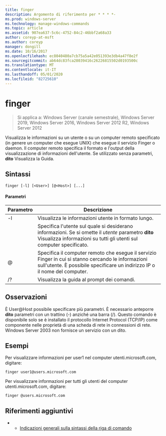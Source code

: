 ```yaml
---
title: finger
description: Argomento di riferimento per * * * *-
ms.prod: windows-server
ms.technology: manage-windows-commands
ms.topic: article
ms.assetid: 907ea637-5c6c-4752-84c2-46bbf2a68a33
author: coreyp-at-msft
ms.author: coreyp
manager: dongill
ms.date: 10/16/2017
ms.openlocfilehash: ec8040480a7cb75a5a42e051393e3db4a47f8e2f
ms.sourcegitcommit: ab64dc83fca28039416c26226815502d0193500c
ms.translationtype: MT
ms.contentlocale: it-IT
ms.lasthandoff: 05/01/2020
ms.locfileid: "82725610"
---
```

# <a name="finger"></a>finger

> Si applica a: Windows Server (canale semestrale), Windows Server 2019, Windows Server 2016, Windows Server 2012 R2, Windows Server 2012

Visualizza le informazioni su un utente o su un computer remoto specificato (in genere un computer che esegue UNIX) che esegue il servizio Finger o daemon. Il computer remoto specifica il formato e l'output della visualizzazione di informazioni dell'utente. Se utilizzato senza parametri, **dito** Visualizza la Guida. 
## <a name="syntax"></a>Sintassi
```
finger [-l] [<User>] [@<Host>] [...]
```
#### <a name="parameters"></a>Parametri

| Parametro |                                                                            Descrizione                                                                            |
|-----------|-------------------------------------------------------------------------------------------------------------------------------------------------------------------|
|    -l     |                                                          Visualizza le informazioni utente in formato lungo.                                                           |
|  <User>   | Specifica l'utente sul quale si desiderano informazioni. Se si omette il *utente* parametro **dito** Visualizza informazioni su tutti gli utenti sul computer specificato. |
|  @<Host>  |        Specifica il computer remoto che esegue il servizio Finger in cui si stanno cercando le informazioni sull'utente. È possibile specificare un indirizzo IP o il nome del computer.        |
|    /?     |                                                               Visualizza la guida al prompt dei comandi.                                                                |

## <a name="remarks"></a>Osservazioni
È User@Host possibile specificare più parametri.
È necessario anteporre **dito** parametri con un trattino (-) anziché una barra (/).
Questo comando è disponibile solo se è installato il protocollo Internet Protocol (TCP/IP) come componente nelle proprietà di una scheda di rete in connessioni di rete.
Windows Server 2003 non fornisce un servizio con un dito.
## <a name="examples"></a>Esempi
Per visualizzare informazioni per user1 nel computer utenti.microsoft.com, digitare:
```
finger user1@users.microsoft.com
```
Per visualizzare informazioni per tutti gli utenti del computer utenti.microsoft.com, digitare:
```
finger @users.microsoft.com
```
## <a name="additional-references"></a>Riferimenti aggiuntivi
-   - [Indicazioni generali sulla sintassi della riga di comando](command-line-syntax-key.md)
